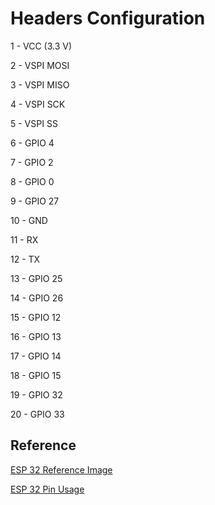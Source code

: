 # Headers Configuration 
1 - VCC (3.3 V) 

2 - VSPI MOSI

3 - VSPI MISO

4 - VSPI SCK

5 - VSPI SS

6 - GPIO 4

7 - GPIO 2

8 - GPIO 0 

9 - GPIO 27

10 - GND

11 - RX

12 - TX

13 - GPIO 25

14 - GPIO 26

15 - GPIO 12

16 - GPIO 13

17 - GPIO 14

18 - GPIO 15

19 - GPIO 32

20 - GPIO 33

## Reference
[ESP 32 Reference Image](./web/img/ESP32%20-%2038PIN.jpg)

[ESP 32 Pin Usage](https://randomnerdtutorials.com/esp32-pinout-reference-gpios/)